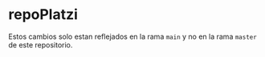 # repoPlatzi





Estos cambios solo estan reflejados en la rama `main` y no en la rama `master` de este repositorio.